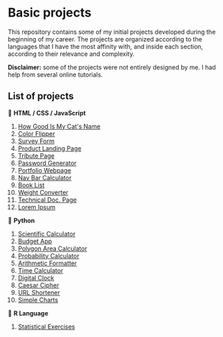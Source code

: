 # Basic projects

This repository contains some of my initial projects developed during the beginning of my career. The projects are organized according to the languages that I have the most affinity with, and inside each section, according to their relevance and complexity.

**Disclaimer:** some of the projects were not entirely designed by me. I had help from several online tutorials.

## List of projects

:small_blue_diamond: **HTML / CSS / JavaScript**
1. [How Good Is My Cat's Name](https://github.com/math-reis/basic-projects/tree/main/how-good-is-my-cats-name)
2. [Color Flipper](https://github.com/math-reis/basic-projects/tree/main/color-flipper)
3. [Survey Form](https://github.com/math-reis/basic-projects/tree/main/survey-form)
4. [Product Landing Page](https://github.com/math-reis/basic-projects/tree/main/product-landing-page)
5. [Tribute Page](https://github.com/math-reis/basic-projects/tree/main/marie-curie-tribute-page)
6. [Password Generator](https://github.com/math-reis/basic-projects/tree/main/password-generator)
7. [Portfolio Webpage](https://github.com/math-reis/basic-projects/tree/main/portfolio-webpage)
8. [Nav Bar Calculator](https://github.com/math-reis/basic-projects/tree/main/nav-bar-calculator)
9. [Book List](https://github.com/math-reis/basic-projects/tree/main/book-list)
10. [Weight Converter](https://github.com/math-reis/basic-projects/tree/main/weight-converter)
11. [Technical Doc. Page](https://github.com/math-reis/basic-projects/tree/main/technical-documentation-page)
12. [Lorem Ipsum](https://github.com/math-reis/basic-projects/tree/main/lorem-ipsum)

:small_blue_diamond: **Python**
1. [Scientific Calculator](https://github.com/math-reis/basic-projects/tree/main/scientific-calculator)
2. [Budget App](https://github.com/math-reis/basic-projects/tree/main/budget-app)
3. [Polygon Area Calculator](https://github.com/math-reis/basic-projects/tree/main/polygon-area-calculator) 
4. [Probability Calculator](https://github.com/math-reis/basic-projects/tree/main/probability-calculator) 
5. [Arithmetic Formatter](https://github.com/math-reis/basic-projects/tree/main/arithmetic-formatter)
6. [Time Calculator](https://github.com/math-reis/basic-projects/tree/main/time-calculator)
7. [Digital Clock](https://github.com/math-reis/basic-projects/tree/main/digital-clock)
8. [Caesar Cipher](https://github.com/math-reis/basic-projects/tree/main/caesar-cipher)
9. [URL Shortener](https://github.com/math-reis/basic-projects/tree/main/URL-shortener)
10. [Simple Charts](https://github.com/math-reis/basic-projects/tree/main/simple-charts)

:small_blue_diamond: **R Language**
1. [Statistical Exercises](https://github.com/math-reis/basic-projects/tree/main/statistical-exercises)
